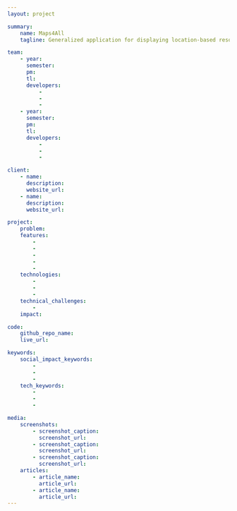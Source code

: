 ```yaml
---
layout: project

summary:
    name: Maps4All
    tagline: Generalized application for displaying location-based resources on a map

team:
    - year: 
      semester:
      pm:
      tl:
      developers:
          -
          -
          -
    - year:
      semester:
      pm:
      tl:
      developers:
          -
          -
          -

client:
    - name:
      description:
      website_url:
    - name:
      description:
      website_url:

project:
    problem:
    features:
        -
        -
        -
        -
        -
    technologies:
        -
        -
        -
    technical_challenges:
        -
    impact:

code:
    github_repo_name:
    live_url:

keywords:
    social_impact_keywords:
        -
        -
        -
    tech_keywords:
        -
        -
        -

media:
    screenshots:
        - screenshot_caption:
          screenshot_url:
        - screenshot_caption:
          screenshot_url:
        - screenshot_caption:
          screenshot_url:
    articles:
        - article_name:
          article_url:
        - article_name:
          article_url:
---
```

